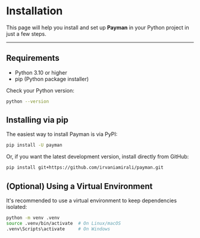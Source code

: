 # Installation

This page will help you install and set up **Payman** in your Python project in just a few steps.

---

## Requirements

- Python 3.10 or higher  
- pip (Python package installer)

Check your Python version:

```bash
python --version
```

## Installing via pip

The easiest way to install Payman is via PyPI:
```bash
pip install -U payman
```

Or, if you want the latest development version, install directly from GitHub:
```bash
pip install git+https://github.com/irvaniamirali/payman.git
```

## (Optional) Using a Virtual Environment
It's recommended to use a virtual environment to keep dependencies isolated:
```bash
python -m venv .venv
source .venv/bin/activate  # On Linux/macOS
.venv\Scripts\activate     # On Windows
```
